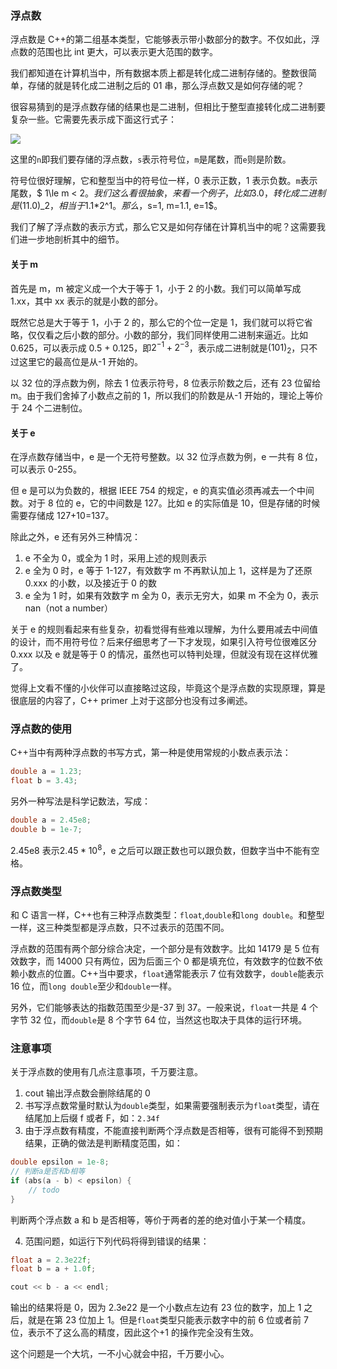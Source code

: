 ### 浮点数

浮点数是 C++的第二组基本类型，它能够表示带小数部分的数字。不仅如此，浮点数的范围也比 int 更大，可以表示更大范围的数字。

我们都知道在计算机当中，所有数据本质上都是转化成二进制存储的。整数很简单，存储的就是转化成二进制之后的 01 串，那么浮点数又是如何存储的呢？

很容易猜到的是浮点数存储的结果也是二进制，但相比于整型直接转化成二进制要复杂一些。它需要先表示成下面这行式子：

![](https://tva1.sinaimg.cn/large/008i3skNgy1gvjqnt1ufqj60xc0guaad02.jpg)

这里的`n`即我们要存储的浮点数，`s`表示符号位，`m`是尾数，而`e`则是阶数。

符号位很好理解，它和整型当中的符号位一样，0 表示正数，1 表示负数。`m`表示尾数，$ 1\le m < 2$。我们这么看很抽象，来看一个例子，比如3.0，转化成二进制是$(11.0)\_2$，相当于$1.1*2^1$。那么，$s=1, m=1.1, e=1$。

我们了解了浮点数的表示方式，那么它又是如何存储在计算机当中的呢？这需要我们进一步地剖析其中的细节。

#### 关于 m

首先是 m，m 被定义成一个大于等于 1，小于 2 的小数。我们可以简单写成 1.xx，其中 xx 表示的就是小数的部分。

既然它总是大于等于 1，小于 2 的，那么它的个位一定是 1，我们就可以将它省略，仅仅看之后小数的部分。小数的部分，我们同样使用二进制来逼近。比如 0.625，可以表示成 0.5 + 0.125，即$2^{-1} + 2^{-3}$，表示成二进制就是$(101)_2$，只不过这里它的最高位是从-1 开始的。

以 32 位的浮点数为例，除去 1 位表示符号，8 位表示阶数之后，还有 23 位留给 m。由于我们舍掉了小数点之前的 1，所以我们的阶数是从-1 开始的，理论上等价于 24 个二进制位。

#### 关于 e

在浮点数存储当中，e 是一个无符号整数。以 32 位浮点数为例，e 一共有 8 位，可以表示 0-255。

但 e 是可以为负数的，根据 IEEE 754 的规定，e 的真实值必须再减去一个中间数。对于 8 位的 e，它的中间数是 127。比如 e 的实际值是 10，但是存储的时候需要存储成 127+10=137。

除此之外，e 还有另外三种情况：

1. e 不全为 0，或全为 1 时，采用上述的规则表示
2. e 全为 0 时，e 等于 1-127，有效数字 m 不再默认加上 1，这样是为了还原 0.xxx 的小数，以及接近于 0 的数
3. e 全为 1 时，如果有效数字 m 全为 0，表示无穷大，如果 m 不全为 0，表示 nan（not a number）

关于 e 的规则看起来有些复杂，初看觉得有些难以理解，为什么要用减去中间值的设计，而不用符号位？后来仔细思考了一下才发现，如果引入符号位很难区分 0.xxx 以及 e 就是等于 0 的情况，虽然也可以特判处理，但就没有现在这样优雅了。

觉得上文看不懂的小伙伴可以直接略过这段，毕竟这个是浮点数的实现原理，算是很底层的内容了，C++ primer 上对于这部分也没有过多阐述。

### 浮点数的使用

C++当中有两种浮点数的书写方式，第一种是使用常规的小数点表示法：

```C++
double a = 1.23;
float b = 3.43;
```

另外一种写法是科学记数法，写成：

```C++
double a = 2.45e8;
double b = 1e-7;
```

2.45e8 表示$2.45 * 10^8$，e 之后可以跟正数也可以跟负数，但数字当中不能有空格。

### 浮点数类型

和 C 语言一样，C++也有三种浮点数类型：`float`,`double`和`long double`。和整型一样，这三种类型都是浮点数，只不过表示的范围不同。

浮点数的范围有两个部分综合决定，一个部分是有效数字。比如 14179 是 5 位有效数字，而 14000 只有两位，因为后面三个 0 都是填充位，有效数字的位数不依赖小数点的位置。C++当中要求，`float`通常能表示 7 位有效数字，`double`能表示 16 位，而`long double`至少和`double`一样。

另外，它们能够表达的指数范围至少是-37 到 37。一般来说，`float`一共是 4 个字节 32 位，而`double`是 8 个字节 64 位，当然这也取决于具体的运行环境。

### 注意事项

关于浮点数的使用有几点注意事项，千万要注意。

1. cout 输出浮点数会删除结尾的 0
2. 书写浮点数常量时默认为`double`类型，如果需要强制表示为`float`类型，请在结尾加上后缀 f 或者 F，如：`2.34f`
3. 由于浮点数有精度，不能直接判断两个浮点数是否相等，很有可能得不到预期结果，正确的做法是判断精度范围，如：

```C++
double epsilon = 1e-8;
// 判断a是否和b相等
if (abs(a - b) < epsilon) {
    // todo
}
```

判断两个浮点数 a 和 b 是否相等，等价于两者的差的绝对值小于某一个精度。

4. 范围问题，如运行下列代码将得到错误的结果：

```C++
float a = 2.3e22f;
float b = a + 1.0f;

cout << b - a << endl;
```

输出的结果将是 0，因为 2.3e22 是一个小数点左边有 23 位的数字，加上 1 之后，就是在第 23 位加上 1。但是`float`类型只能表示数字中的前 6 位或者前 7 位，表示不了这么高的精度，因此这个+1 的操作完全没有生效。

这个问题是一个大坑，一不小心就会中招，千万要小心。
